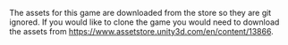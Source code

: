 The assets for this game are downloaded from the store so they are git ignored. If you would like to clone the game you would need to download the assets from https://www.assetstore.unity3d.com/en/content/13866.
